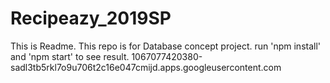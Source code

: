 # Recipeazy_2019SP
This is Readme. This repo is for Database concept project.
run 'npm install' and 'npm start' to see result.
1067077420380-sadl3tb5rkl7o9u706t2c16e047cmijd.apps.googleusercontent.com
